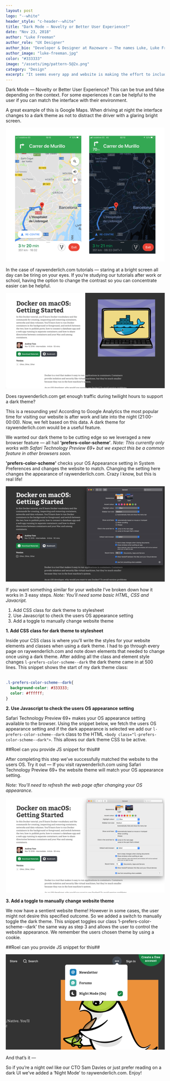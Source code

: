 ```yaml
---
layout: post
logo: "--white"
header_style: "c-header--white"
title: "Dark Mode — Novelty or Better User Experience?"
date: "Nov 23, 2018"
author: "Luke Freeman"
author_role: "UX Designer"
author_bio: "Developer & Designer at Razeware — The names Luke, Luke Freeman..."
author_image: "luke-freeman.jpg"
color: "#333333"
image: "/assets/img/pattern-5@2x.png"
category: "Design"
excerpt: "It seems every app and website is making the effort to include a dark mode recently. Is this just a novelty or a feature founded in better usability?"
---
```


Dark Mode — Novelty or Better User Experience? This can be true and false depending on the context. For some experiences it can be helpful to the user if you can match the interface with their environment.

A great example of this is Google Maps. When driving at night the interface changes to a dark theme as not to distract the driver with a glaring bright screen.

![](assets/img/2018-12-06/google-maps-night-node@2x.png)

In the case of raywenderlich.com tutorials — staring at a bright screen all day can be tiring on your eyes. If you’re studying our tutorials after work or school, having the option to change the contrast so you can concentrate easier can be helpful.

![](assets/img/2018-12-06/raywenderlich-choose-theme@2x.png)

Does raywenderlich.com get enough traffic during twilight hours to support a dark theme?

This is a resounding yes! According to Google Analytics the most popular time for visiting our website is after work and late into the night (21:00-00:00). Now, we felt based on this data. A dark theme for raywenderlich.com would be a useful feature.

We wanted our dark theme to be cutting edge so we leveraged a new browser feature — all hail **‘prefers-color-scheme’**. _Note: This currently only works with Safari Technology Preview 69+ but we expect this be a common feature in other browsers soon._

**'prefers-color-scheme'** checks your OS Appearance setting in System Preferences and changes the website to match. Changing the setting here changes the appearance of raywenderlich.com. Crazy I know, but this is real life!

![](assets/img/2018-12-06/raywenderlich-dark-theme@2x.png)

If you want something similar for your website I’ve broken down how it works in 3 easy steps. _Note: You'll need some basic HTML, CSS and Javacript._

1. Add CSS class for dark theme to stylesheet
2. Use Javascript to check the users OS appearance setting
3. Add a toggle to manually change website theme

**1. Add CSS class for dark theme to stylesheet**

Inside your CSS class is where you’ll write the styles for your website elements and classes when using a dark theme. I had to go through every page on raywenderlich.com and note down elements that needed to change once using a dark theme. After adding all the class and element style changes ```l-prefers-color-scheme--dark``` the dark theme came in at 500 lines. This snippet shows the start of my dark theme class:


```css

.l-prefers-color-scheme--dark{
  background-color: #333333;
  color: #ffffff;
}

```


**2.  Use Javascript to check the users OS appearance setting**

Safari Technology Preview 69+ makes your OS appearance setting available to the browser. Using the snippet below, we fetch the users OS appearance setting and if the dark appearance is selected we add our ```l-prefers-color-scheme--dark``` class to the HTML ```<body class="l-prefers-color-scheme--dark">```. This allows our dark theme CSS to be active.

##Roel can you provide JS snippet for this##

After completing this step we’ve successfully matched the website to the users OS. Try it out — If you visit raywenderlich.com using Safari Technology Preview 69+ the website theme will match your OS appearance setting. 

_Note: You'll need to refresh the web page after changing your OS appearance._

![](assets/img/2018-12-06/raywenderlich-light-theme@2x.png)


**3.  Add a toggle to manually change website theme**

We now have a sentient website theme! However in some cases, the user might not desire this specified outcome. So we added a switch to manually toggle the dark theme. This snippet toggles our class ‘l-prefers-color-scheme--dark’  the same way as step 3 and allows the user to control the website appearance. We remember the users chosen theme by using a cookie.

##Roel can you provide JS snippet for this##

![](assets/img/2018-12-06/raywenderlich-theme-toggle@2x.png)


And that’s it —

So if you’re a night owl like our CTO Sam Davies or just prefer reading on a dark UI we’ve added a ‘Night Mode’ to raywenderlich.com. Enjoy!



